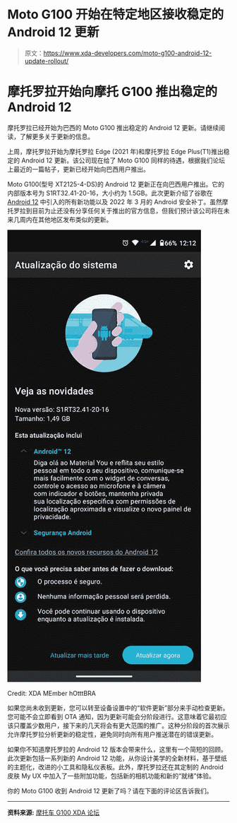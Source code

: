 # Moto G100 开始在特定地区接收稳定的 Android 12 更新

> 原文：<https://www.xda-developers.com/moto-g100-android-12-update-rollout/>

# 摩托罗拉开始向摩托 G100 推出稳定的 Android 12

摩托罗拉已经开始为巴西的 Moto G100 推出稳定的 Android 12 更新。请继续阅读，了解更多关于更新的信息。

上周，摩托罗拉开始为摩托罗拉 Edge (2021 年)和摩托罗拉 Edge Plus(T1)推出稳定的 Android 12 更新。该公司现在给了 Moto G100 同样的待遇，根据我们论坛上最近的一篇帖子，更新已经开始向巴西用户推出。

Moto G100(型号 XT2125-4-DS)的 Android 12 更新正在向巴西用户推出。它的内部版本号为 S1RT32.41-20-16，大小约为 1.5GB。此次更新介绍了谷歌在 [Android 12](https://www.xda-developers.com/android-12/) 中引入的所有新功能以及 2022 年 3 月的 Android 安全补丁。虽然摩托罗拉到目前为止还没有分享任何关于推出的官方信息，但我们预计该公司将在未来几周内在其他地区发布类似的更新。

 <picture>![Moto G100 Android 12 update screenshot](img/c9a52b348ec89360118862477acb1b7d.png)</picture> 

Credit: XDA MEmber hOtttBRA

如果您尚未收到更新，您可以转至设备设置中的“软件更新”部分来手动检查更新。您可能不会立即看到 OTA 通知，因为更新可能会分阶段进行。这意味着它最初应该只覆盖少数用户，接下来的几天将会有更大范围的推广。这种分阶段的首次展示允许摩托罗拉分析更新的稳定性，避免同时向所有用户推送潜在的错误更新。

如果你不知道摩托罗拉的 Android 12 版本会带来什么，这里有一个简短的回顾。此次更新包括一系列新的 Android 12 功能，从你设计美学的全新材料，基于壁纸的主题化，改进的小工具和隐私仪表板。此外，摩托罗拉还在其定制的 Android 皮肤 My UX 中加入了一些附加功能，包括新的相机功能和新的“就绪”体验。

你的 Moto G100 收到 Android 12 更新了吗？请在下面的评论区告诉我们。

* * *

**资料来源:** [摩托车 G100 XDA 论坛](https://forum.xda-developers.com/t/android-12-for-g100-retail-brazil.4436909/)